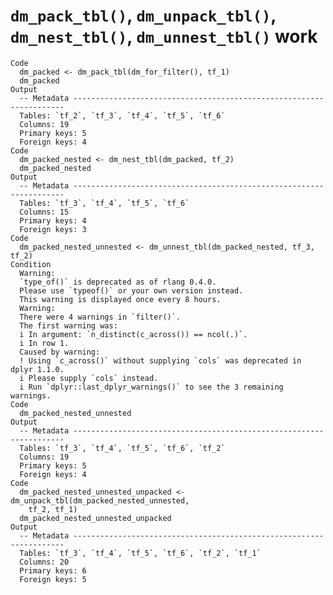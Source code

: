 # `dm_pack_tbl()`, `dm_unpack_tbl()`, `dm_nest_tbl()`, `dm_unnest_tbl()` work

    Code
      dm_packed <- dm_pack_tbl(dm_for_filter(), tf_1)
      dm_packed
    Output
      -- Metadata --------------------------------------------------------------------
      Tables: `tf_2`, `tf_3`, `tf_4`, `tf_5`, `tf_6`
      Columns: 19
      Primary keys: 5
      Foreign keys: 4
    Code
      dm_packed_nested <- dm_nest_tbl(dm_packed, tf_2)
      dm_packed_nested
    Output
      -- Metadata --------------------------------------------------------------------
      Tables: `tf_3`, `tf_4`, `tf_5`, `tf_6`
      Columns: 15
      Primary keys: 4
      Foreign keys: 3
    Code
      dm_packed_nested_unnested <- dm_unnest_tbl(dm_packed_nested, tf_3, tf_2)
    Condition
      Warning:
      `type_of()` is deprecated as of rlang 0.4.0.
      Please use `typeof()` or your own version instead.
      This warning is displayed once every 8 hours.
      Warning:
      There were 4 warnings in `filter()`.
      The first warning was:
      i In argument: `n_distinct(c_across()) == ncol(.)`.
      i In row 1.
      Caused by warning:
      ! Using `c_across()` without supplying `cols` was deprecated in dplyr 1.1.0.
      i Please supply `cols` instead.
      i Run `dplyr::last_dplyr_warnings()` to see the 3 remaining warnings.
    Code
      dm_packed_nested_unnested
    Output
      -- Metadata --------------------------------------------------------------------
      Tables: `tf_3`, `tf_4`, `tf_5`, `tf_6`, `tf_2`
      Columns: 19
      Primary keys: 5
      Foreign keys: 4
    Code
      dm_packed_nested_unnested_unpacked <- dm_unpack_tbl(dm_packed_nested_unnested,
        tf_2, tf_1)
      dm_packed_nested_unnested_unpacked
    Output
      -- Metadata --------------------------------------------------------------------
      Tables: `tf_3`, `tf_4`, `tf_5`, `tf_6`, `tf_2`, `tf_1`
      Columns: 20
      Primary keys: 6
      Foreign keys: 5

